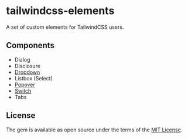 # tailwindcss-elements

A set of custom elements for TailwindCSS users.

## Components

- Dialog
- Disclosure
- [Dropdown](./packages/core/src/elements/dropdown/README.md)
- Listbox (Select)
- [Popover](./packages/core/src/elements/popover/README.md)
- [Switch](./packages/core/src/elements/switch/README.md)
- Tabs

## License

The gem is available as open source under the terms of the [MIT License](https://opensource.org/licenses/MIT).

